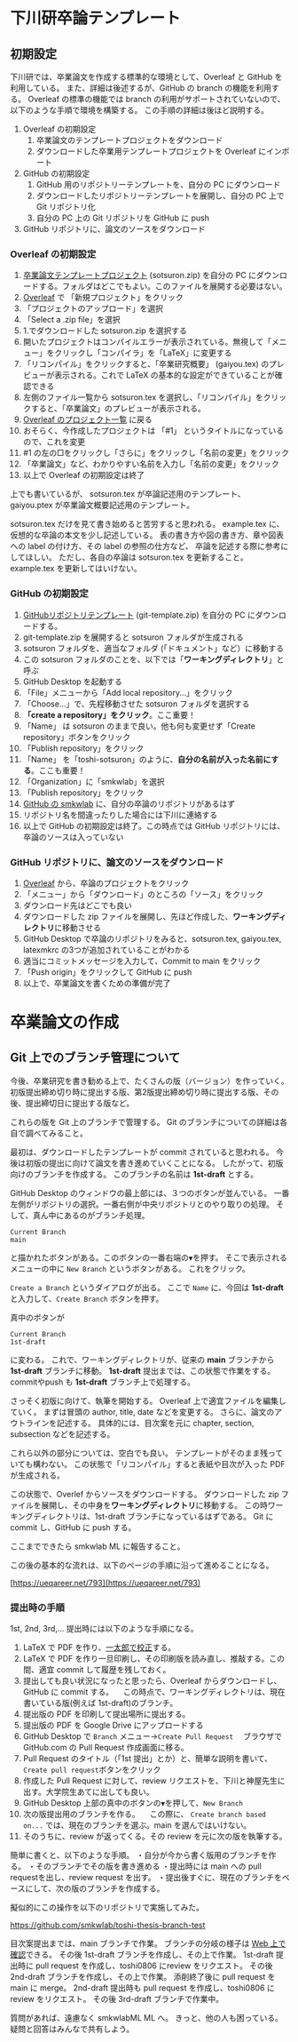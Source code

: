 # 下川研卒論テンプレート

## 初期設定

下川研では、卒業論文を作成する標準的な環境として、Overleaf と GitHub を利用している。
また、詳細は後述するが、GitHub の branch の機能を利用する。
Overleaf の標準の機能では branch の利用がサポートされていないので、以下のような手順で環境を構築する。
この手順の詳細は後ほど説明する。

1. Overleaf の初期設定
   1. 卒業論文のテンプレートプロジェクトをダウンロード
   1. ダウンロードした卒業用テンプレートプロジェクトを Overleaf にインポート
1. GitHub の初期設定
   1. GitHub 用のリポジトリーテンプレートを、自分の PC にダウンロード
   1. ダウンロードしたリポジトリーテンプレートを展開し、自分の PC 上で Git リポジトリ化
   1. 自分の PC 上の Git リポジトリを GitHub に push
1. GitHub リポジトリに、論文のソースをダウンロード

### Overleaf の初期設定

1. [卒業論文テンプレートプロジェクト](https://github.com/smkwlab/sotsuron-template/raw/master/sotsuron.zip) 
(sotsuron.zip) を自分の PC にダウンロードする。フォルダはどこでもよい。このファイルを展開する必要はない。
1. [Overleaf](https://ja.overleaf.com/project) で 「新規プロジェクト」をクリック
1. 「プロジェクトのアップロード」を選択
1. 「Select a .zip file」を選択
1. 1.でダウンロードした sotsuron.zip を選択する
1. 開いたプロジェクトはコンパイルエラーが表示されている。無視して「メニュー」をクリックし「コンパイラ」を「LaTeX」に変更する
1. 「リコンパイル」をクリックすると、「卒業研究概要」 (gaiyou.tex) のプレビューが表示される。これで LaTeX の基本的な設定ができていることが確認できる
1. 左側のファイル一覧から sotsuron.tex を選択し、「リコンパイル」をクリックすると、「卒業論文」のプレビューが表示される。
1. [Overleaf のプロジェクト一覧](https://ja.overleaf.com/project) に戻る
1. おそらく、今作成したプロジェクトは 「#1」 というタイトルになっているので、これを変更
  1. #1 の左の□をクリックし「さらに」をクリックし「名前の変更」をクリック
  1. 「卒業論文」など、わかりやすい名前を入力し「名前の変更」をクリック
1. 以上で Overleaf の初期設定は終了

上でも書いているが、
sotsuron.tex が卒論記述用のテンプレート、
gaiyou.ptex が卒業論文概要記述用のテンプレート。

sotsuron.tex だけを見て書き始めると苦労すると思われる。
example.tex に、仮想的な卒論の本文を少し記述している。
表の書き方や図の書き方、章や図表への label の付け方、その label の参照の仕方など、
卒論を記述する際に参考にしてほしい。
ただし、各自の卒論は sotsuron.tex を更新すること。
example.tex を更新してはいけない。

### GitHub の初期設定
1. [GitHubリポジトリテンプレート](https://github.com/smkwlab/sotsuron-template/raw/master/git-template.zip) 
(git-template.zip) を自分の PC にダウンロードする。
1. git-template.zip を展開すると sotsuron フォルダが生成される
1. sotsuron フォルダを、適当なフォルダ (「ドキュメント」など）に移動する
  1. この sotsuron フォルダのことを、以下では「**ワーキングディレクトリ**」と呼ぶ
1. GitHub Desktop を起動する
1. 「File」メニューから「Add local repository...」をクリック
1. 「Choose...」で、先程移動させた sotsuron フォルダを選択する
1. **「create a repository」をクリック**。ここ重要！
1. 「Name」 は sotsuron のままで良い。他も何も変更せず「Create repository」ボタンをクリック
1. 「Publish repository」をクリック
1. 「Name」 を「toshi-sotsuron」のように、**自分の名前が入った名前にする**。ここも重要！
1. 「Organization」に「smkwlab」を選択
1. 「Publish repository」をクリック
1. [GitHub の smkwlab](https://github.com/smkwlab) に、自分の卒論のリポジトリがあるはず
  1. リポジトリ名を間違ったりした場合には下川に連絡する
1. 以上で GitHub の初期設定は終了。この時点では GitHub リポジトリには、卒論のソースは入っていない


### GitHub リポジトリに、論文のソースをダウンロード
1. [Overleaf](https://ja.overleaf.com/project) から、卒論のプロジェクトをクリック
1. 「メニュー」から「ダウンロード」のところの「ソース」をクリック
1. ダウンロード先はどこでも良い
1. ダウンロードした zip ファイルを展開し、先ほど作成した、**ワーキングディレクトリ**に移動させる
1. GitHub Desktop で卒論のリポジトリをみると、sotsuron.tex, gaiyou.tex, latexmkrc の3つが追加されていることがわかる
1. 適当にコミットメッセージを入力して、Commit to main をクリック
1. 「Push origin」をクリックして GitHub に push
1. 以上で、卒業論文を書くための準備が完了


# 卒業論文の作成

## Git 上でのブランチ管理について

今後、卒業研究を書き勧める上で、たくさんの版（バージョン）を作っていく。
初版提出締め切り時に提出する版、第2版提出締め切り時に提出する版、その後、提出締切日に提出する版など。

これらの版を Git 上のブランチで管理する。
Git のブランチについての詳細は各自で調べてみること。

最初は、ダウンロードしたテンプレートが commit されていると思われる。
今後は初版の提出に向けて論文を書き進めていくことになる。
したがって、初版向けのブランチを作成する。
このブランチの名前は **1st-draft** とする。

GitHub Desktop のウィンドウの最上部には、３つのボタンが並んでいる。
一番左側がリポジトリの選択。一番右側が中央リポジトリとのやり取りの処理。
そして、真ん中にあるのがブランチ処理。

```
Current Branch
main
```

と描かれたボタンがある。このボタンの一番右端の``▼``を押す。
そこで表示されるメニューの中に ``New Branch`` というボタンがある。
これをクリック。

`Create a Branch` というダイアログが出る。
ここで `Name` に、今回は
**1st-draft** と入力して、``Create Branch`` ボタンを押す。

真中のボタンが

```
Current Branch
1st-draft
```

に変わる。
これで、ワーキングディレクトリが、従来の **main** ブランチから
**1st-draft** ブランチに移動。
**1st-draft** 提出までは、この状態で作業をする。
commitやpush も **1st-draft** ブランチ上で処理する。

さっそく初版に向けて、執筆を開始する。
Overleaf 上で適宜ファイルを編集していく。
まずは冒頭の author, title, date などを変更する。
さらに、論文のアウトラインを記述する。
具体的には、目次案を元に chapter, section, subsection などを記述する。

これら以外の部分については、空白でも良い。
テンプレートがそのまま残っていても構わない。
この状態で「リコンパイル」すると表紙や目次が入った PDF が生成される。

この状態で、Overlef からソースをダウンロードする。
ダウンロードした zip ファイルを展開し、その中身を**ワーキングディレクトリ**に移動する。
この時ワーキングディレクトリは、1st-draft ブランチになっているはずである。
Git に commit し、GitHub に push する。

ここまでできたら smkwlab ML に報告すること。

この後の基本的な流れは、以下のページの手順に沿って進めることになる。

[https://ueqareer.net/793](https://ueqareer.net/793)

### 提出時の手順

1st, 2nd, 3rd,... 提出時には以下のような手順になる。

1. LaTeX で PDF を作り、[一太郎で校正](README-ichitaro.md)する。
2. LaTeX で PDF を作り一旦印刷し、その印刷版を読み直し、推敲する。この間、適宜 commit して履歴を残しておく。
3. 提出しても良い状況になったと思ったら、Overleaf からダウンロードし、GitHub に commit する。
　この時点で、ワーキングディレクトリは、現在書いている版(例えば 1st-draft)のブランチ。
4. 提出版の PDF を印刷して提出場所に提出する。
5. 提出版の PDF を Google Drive にアップロードする
6. GitHub Desktop で ``Branch`` メニュー→``Create Pull Request``
　ブラウザで GitHub.com の Pull Request 作成画面に移る。
7. Pull Request のタイトル（「1st 提出」とか）と、簡単な説明を書いて、``Create pull request``ボタンをクリック
8. 作成した Pull Request に対して、review リクエストを、下川と神屋先生に出す。大学院生あてに出しても良い。
8. GitHub Desktop 上部の真中のボタンの``▼``を押して、``New Branch``
9. 次の版提出用のブランチを作る。
　この際に、 ``Create branch based on...`` では、現在のブランチを選ぶ。main を選んではいけない。
10. そのうちに、review が返ってくる。その review を元に次の版を執筆する。

簡単に書くと、以下のような手順。
・自分が今から書く版用のブランチを作る。
・そのブランチでその版を書き進める
・提出時には main への pull requestを出し、review request を出す。
・提出後すぐに、現在のブランチをベースにして、次の版のブランチを作成する。

擬似的にこの操作を以下のリポジトリで実施してみた。

 https://github.com/smkwlab/toshi-thesis-branch-test

目次案提出までは、main ブランチで作業。
ブランチの分岐の様子は [Web 上で確認](https://github.com/smkwlab/toshi-thesis-branch-test/network)できる。
その後 1st-draft ブランチを作成し、その上で作業。
1st-draft 提出時に pull request を作成し、toshi0806 にreview をリクエスト。
その後 2nd-draft ブランチを作成し、その上で作業。
添削終了後に pull request を main に merge。
2nd-draft 提出時も pull request を作成し、toshi0806 に review をリクエスト。
その後 3rd-draft ブランチで作業中。

質問があれば、遠慮なく smkwlabML ML へ。
きっと、他の人も困っている。
疑問と回答はみんなで共有しよう。

